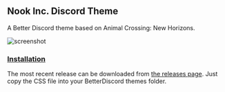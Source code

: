 ## Nook Inc. Discord Theme

A Better Discord theme based on Animal Crossing: New Horizons.

![screenshot](https://i.imgur.com/7jQsZMR.png)

### [Installation](https://github.com/ChaseIngebritson/nook-inc-discord-theme/releases/latest)
The most recent release can be downloaded from [the releases page](https://github.com/ChaseIngebritson/nook-inc-discord-theme/releases/latest). Just copy the CSS file into your BetterDiscord themes folder.
